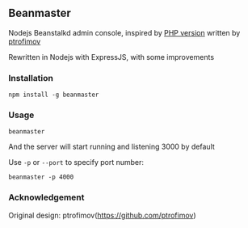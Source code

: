 ## Beanmaster

Nodejs Beanstalkd admin console, inspired by [PHP version](https://github.com/ptrofimov/beanstalk_console) written by [ptrofimov](https://github.com/ptrofimov)

Rewritten in Nodejs with ExpressJS, with some improvements

### Installation

```
npm install -g beanmaster
```

### Usage

```
beanmaster
```

And the server will start running and listening 3000 by default

Use `-p` or `--port` to specify port number:

```
beanmaster -p 4000
```


### Acknowledgement

Original design: ptrofimov(https://github.com/ptrofimov)